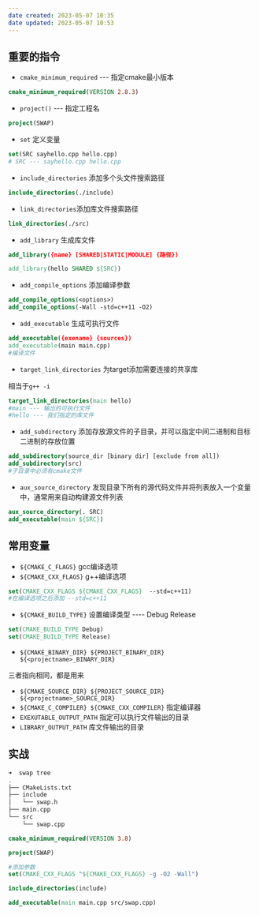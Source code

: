 ```yaml
---
date created: 2023-05-07 10:35
date updated: 2023-05-07 10:53
---
```


## 重要的指令

- `cmake_minimum_required` --- 指定cmake最小版本

```cmake
cmake_minimum_required(VERSION 2.8.3)
```

- `project()` --- 指定工程名

```cmake
project(SWAP)
```

- `set` 定义变量

```cmake
set(SRC sayhello.cpp hello.cpp)
# SRC --- sayhello.cpp hello.cpp
```

- `include_directories` 添加多个头文件搜索路径

```cmake
include_directories(./include)
```

- `link_directories`添加库文件搜索路径

```cmake
link_directories(./src)
```

- `add_library` 生成库文件

```cmake
add_library({name} [SHARED|STATIC|MODULE] {路径})

add_library(hello SHARED ${SRC})
```

- `add_compile_options` 添加编译参数

```cmake
add_compile_options(<options>)
add_compile_options(-Wall -std=c++11 -O2)
```

- `add_executable` 生成可执行文件

```cmake
add_executable({exename} {sources})
add_executable(main main.cpp)
#编译文件
```

- `target_link_directories` 为target添加需要连接的共享库

相当于`g++ -i`

```cmake
target_link_directories(main hello)
#main --- 输出的可执行文件
#hello --- 我们指定的库文件
```

- `add_subdirectory` 添加存放源文件的子目录，并可以指定中间二进制和目标二进制的存放位置

```cmake
add_subdirectory(source_dir [binary dir] [exclude from all])
add_subdirectory(src)
#子目录中必须有cmake文件
```

- `aux_source_directory` 发现目录下所有的源代码文件并将列表放入一个变量中，通常用来自动构建源文件列表

```cmake
aux_source_directory(. SRC)
add_executable(main ${SRC})
```


## 常用变量

- `${CMAKE_C_FLAGS}` gcc编译选项
- `${CMAKE_CXX_FLAGS}`  g++编译选项

```cmake
set(CMAKE_CXX_FLAGS ${CMAKE_CXX_FLAGS}  --std=c++11)
#在编译选项之后添加 --std=c++11
```

- `${CMAKE_BUILD_TYPE}` 设置编译类型 ---- Debug Release

```cmake
set(CMAKE_BUILD_TYPE Debug)
set(CMAKE_BUILD_TYPE Release)
```

- `${CMAKE_BINARY_DIR} ${PROJECT_BINARY_DIR} ${<projectname>_BINARY_DIR}` 

三者指向相同，都是用来

- `${CMAKE_SOURCE_DIR} ${PROJECT_SOURCE_DIR} ${<projectname>_SOURCE_DIR}` 
- `${CMAKE_C_COMPILER} ${CMAKE_CXX_COMPILER}` 指定编译器
- `EXEXUTABLE_OUTPUT_PATH`  指定可以执行文件输出的目录
- `LIBRARY_OUTPUT_PATH`  库文件输出的目录

## 实战

```sh
➜  swap tree
.
├── CMakeLists.txt
├── include
│   └── swap.h
├── main.cpp
└── src
    └── swap.cpp
```



```cmake
cmake_minimum_required(VERSION 3.8)

project(SWAP)

#添加参数
set(CMAKE_CXX_FLAGS "${CMAKE_CXX_FLAGS} -g -O2 -Wall")

include_directories(include)

add_executable(main main.cpp src/swap.cpp)
```